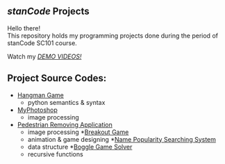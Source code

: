 ## *stanCode* Projects

Hello there!\
This repository holds my programming projects done during the period of stanCode SC101 course.

Watch my *[DEMO VIDEOS!](https://drive.google.com/drive/folders/1Gi3bn9qPW_gR0ISyGzVPLd5Bztdvd7rF?fbclid=IwAR36BW3v_bHn-Idsh-0_ROSWLwrXOzoervZId25OOzH2LX4b6FCGDfULdDg)*

## Project Source Codes:
* [Hangman Game](https://github.com/a102102012/MystanCodeProjects/blob/main/stanCode_Projects/hangman_game/hangman_ext.py)
  * python semantics & syntax
* [MyPhotoshop](https://github.com/a102102012/MystanCodeProjects/blob/main/stanCode_Projects/my_photoshop/best_photoshop_award.py)
  * image processing
* [Pedestrian Removing Application](https://github.com/a102102012/MystanCodeProjects/blob/main/stanCode_Projects/my_photoshop/stanCodoshop.py)
  * image processing
*[Breakout Game](https://github.com/a102102012/MystanCodeProjects/blob/main/stanCode_Projects/break_out_game/breakout.py)
  * animation & game designing
*[Name Popularity Searching System](https://github.com/a102102012/MystanCodeProjects/blob/main/stanCode_Projects/name_searching_system/babygraphics.py)
  * data structure
*[Boggle Game Solver](https://github.com/a102102012/MystanCodeProjects/blob/main/stanCode_Projects/boggle_game_solver/anagram.py)
  * recursive functions
